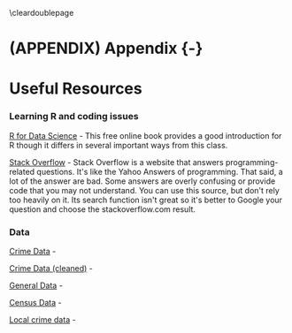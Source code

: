 
\cleardoublepage 

# (APPENDIX) Appendix {-}

# Useful Resources

### Learning R and coding issues

[R for Data Science](http://r4ds.had.co.nz/) - This free online book provides a good introduction for R though it differs in several important ways from this class.


[Stack Overflow](http://stackoverflow.com/) - Stack Overflow is a website that answers programming-related questions. It's like the Yahoo Answers of programming. That said, a lot of the answer are bad. Some answers are overly confusing or provide code that you may not understand. You can use this source, but don't rely too heavily on it. Its search function isn't great so it's better to Google your question and choose the stackoverflow.com result. 


### Data

[Crime Data](https://www.icpsr.umich.edu/icpsrweb/content/NACJD/index.html) - 

[Crime Data (cleaned)](http://crimedatatool.com/data) - 

[General Data](https://www.icpsr.umich.edu/icpsrweb/) - 

[Census Data](https://usa.ipums.org/usa/) - 

[Local crime data](https://www.policedatainitiative.org/datasets/) - 
